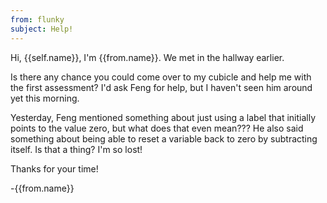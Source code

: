 ```yaml
---
from: flunky
subject: Help!
---
```

Hi, {{self.name}}, I'm {{from.name}}. We met in the hallway earlier.

Is there any chance you could come over to my cubicle and help me with the first assessment? I'd ask Feng for help, but I haven't seen him around yet this morning.

Yesterday, Feng mentioned something about just using a label that initially points to the value zero, but what does that even mean??? He also said something about being able to reset a variable back to zero by subtracting itself. Is that a thing? I'm so lost!

Thanks for your time!

-{{from.name}}
